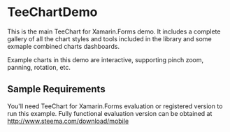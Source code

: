 TeeChartDemo
============

This is the main TeeChart for Xamarin.Forms demo. It includes a complete gallery of all the chart styles and tools included in the library and some exmaple combined charts dashboards.

Example charts in this demo are interactive, supporting pinch zoom, panning, rotation, etc.

## Sample Requirements

You'll need TeeChart for Xamarin.Forms evaluation or registered version to run this example. Fully functional evaluation version can be obtained at http://www.steema.com/download/mobile
